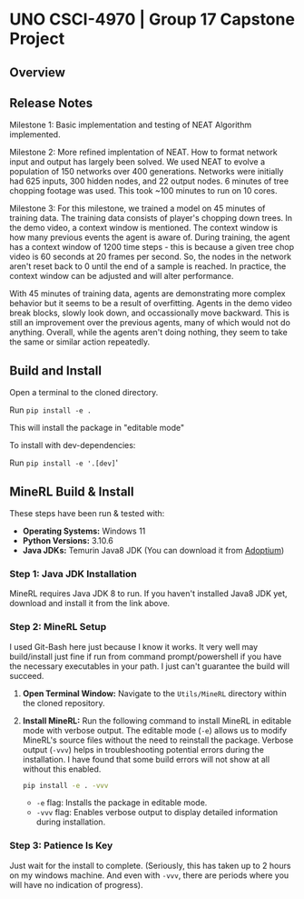 # UNO CSCI-4970 | Group 17 Capstone Project

## Overview

## Release Notes

Milestone 1: Basic implementation and testing of NEAT Algorithm implemented.

Milestone 2: More refined implentation of NEAT. How to format network input and output has largely been solved.
We used NEAT to evolve a population of 150 networks over 400 generations. Networks were initially had 625 inputs,
300 hidden nodes, and 22 output nodes. 6 minutes of tree chopping footage was used. This took ~100 minutes to run on 10 cores.

Milestone 3: For this milestone, we trained a model on 45 minutes of training data. The training data consists of player's chopping down trees.
In the demo video, a context window is mentioned. The context window is how many previous events the agent is aware of. During training, the agent has a context
window of 1200 time steps - this is because a given tree chop video is 60 seconds at 20 frames per second. So, the nodes in the network aren't reset back to 0
until the end of a sample is reached. In practice, the context window can be adjusted and will alter performance. 

With 45 minutes of training data, agents are demonstrating more complex behavior but it seems to be a result of overfitting. Agents in the demo video break blocks, 
slowly look down, and occassionally move backward. This is still an improvement over the previous agents, many of which would not do anything. Overall, while 
the agents aren't doing nothing, they seem to take the same or similar action repeatedly.

## Build and Install

Open a terminal to the cloned directory.

Run `pip install -e .`

This will install the package in "editable mode"

To install with dev-dependencies: 

Run `pip install -e '.[dev]`'

## MineRL Build & Install

These steps have been run & tested with:

- **Operating Systems:** Windows 11
- **Python Versions:** 3.10.6
- **Java JDKs:** Temurin Java8 JDK (You can download it from [Adoptium](https://adoptium.net/temurin/releases/?version=8))


### Step 1: Java JDK Installation

MineRL requires Java JDK 8 to run. If you haven't installed Java8 JDK yet, download and install it from the link above.

### Step 2: MineRL Setup

I used Git-Bash here just because I know it works.
It very well may build/install just fine if run from command prompt/powershell if you have the necessary executables in your path.
I just can't guarantee the build will succeed.

1. **Open Terminal Window:** Navigate to the `Utils/MineRL` directory within the cloned repository.

2. **Install MineRL:** Run the following command to install MineRL in editable mode with verbose output. The editable mode (`-e`) allows us to modify MineRL's source files without the need to reinstall the package. Verbose output (`-vvv`) helps in troubleshooting potential errors during the installation. I have found that some build errors will not show at all without this enabled.

    ```bash
    pip install -e . -vvv
    ```

    - `-e` flag: Installs the package in editable mode.
    - `-vvv` flag: Enables verbose output to display detailed information during installation.

### Step 3: Patience Is Key

Just wait for the install to complete. (Seriously, this has taken up to 2 hours on my windows machine. And even with `-vvv`, there are periods where you will have no indication of progress).
